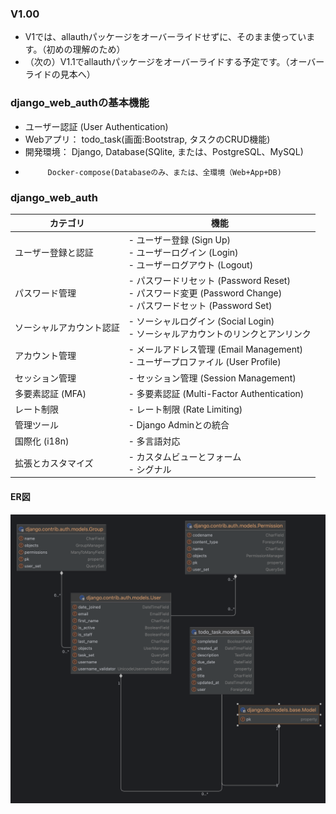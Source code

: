 ### V1.00
- V1では、allauthパッケージをオーバーライドせずに、そのまま使っています。（初めの理解のため）
- （次の）V1.1でallauthパッケージをオーバーライドする予定です。（オーバーライドの見本へ）

### django_web_authの基本機能
- ユーザー認証 (User Authentication)
- Webアプリ： todo_task(画面:Bootstrap, タスクのCRUD機能)
- 開発環境： Django, Database(SQlite, または、PostgreSQL、MySQL)
-          Docker-compose(Databaseのみ、または、全環境（Web+App+DB)

### django_web_auth
| カテゴリ             | 機能                                                                 |
|----------------------|---------------------------------------------------------------------|
| ユーザー登録と認証   | - ユーザー登録 (Sign Up) <br> - ユーザーログイン (Login) <br> - ユーザーログアウト (Logout) |
| パスワード管理       | - パスワードリセット (Password Reset) <br> - パスワード変更 (Password Change) <br> - パスワードセット (Password Set) |
| ソーシャルアカウント認証 | - ソーシャルログイン (Social Login) <br> - ソーシャルアカウントのリンクとアンリンク |
| アカウント管理       | - メールアドレス管理 (Email Management) <br> - ユーザープロファイル (User Profile) |
| セッション管理       | - セッション管理 (Session Management) |
| 多要素認証 (MFA)     | - 多要素認証 (Multi-Factor Authentication) |
| レート制限           | - レート制限 (Rate Limiting) |
| 管理ツール           | - Django Adminとの統合 |
| 国際化 (i18n)        | - 多言語対応 |
| 拡張とカスタマイズ   | - カスタムビューとフォーム <br> - シグナル |
#### ER図

![ER.png](assets/ER.png)
